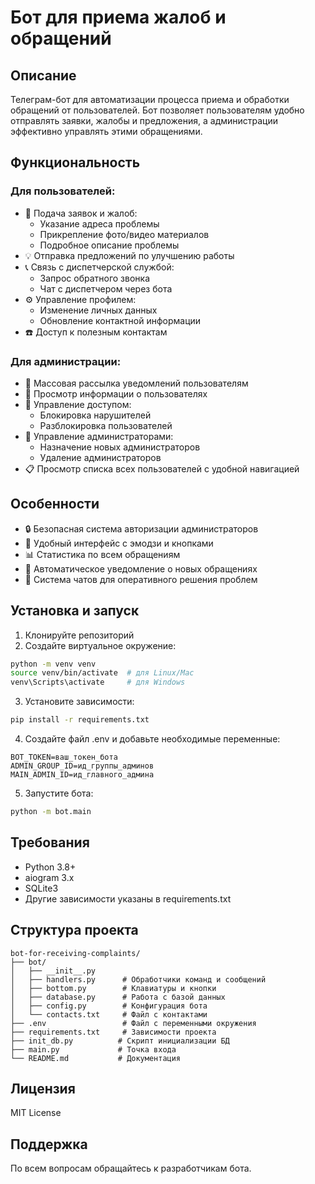 # Бот для приема жалоб и обращений

## Описание
Телеграм-бот для автоматизации процесса приема и обработки обращений от пользователей. Бот позволяет пользователям удобно отправлять заявки, жалобы и предложения, а администрации эффективно управлять этими обращениями.

## Функциональность

### Для пользователей:
- 📛 Подача заявок и жалоб:
  - Указание адреса проблемы
  - Прикрепление фото/видео материалов
  - Подробное описание проблемы
- 💡 Отправка предложений по улучшению работы
- 📞 Связь с диспетчерской службой:
  - Запрос обратного звонка
  - Чат с диспетчером через бота
- ⚙️ Управление профилем:
  - Изменение личных данных
  - Обновление контактной информации
- ☎️ Доступ к полезным контактам

### Для администрации:
- 📢 Массовая рассылка уведомлений пользователям
- 👤 Просмотр информации о пользователях
- 🚫 Управление доступом:
  - Блокировка нарушителей
  - Разблокировка пользователей
- 👥 Управление администраторами:
  - Назначение новых администраторов
  - Удаление администраторов
- 📋 Просмотр списка всех пользователей с удобной навигацией

## Особенности
- 🔒 Безопасная система авторизации администраторов
- 📱 Удобный интерфейс с эмодзи и кнопками
- 📊 Статистика по всем обращениям
- 🔄 Автоматическое уведомление о новых обращениях
- 💬 Система чатов для оперативного решения проблем

## Установка и запуск

1. Клонируйте репозиторий
2. Создайте виртуальное окружение:
```bash
python -m venv venv
source venv/bin/activate  # для Linux/Mac
venv\Scripts\activate     # для Windows
```

3. Установите зависимости:
```bash
pip install -r requirements.txt
```

4. Создайте файл .env и добавьте необходимые переменные:
```
BOT_TOKEN=ваш_токен_бота
ADMIN_GROUP_ID=ид_группы_админов
MAIN_ADMIN_ID=ид_главного_админа
```

5. Запустите бота:
```bash
python -m bot.main
```

## Требования
- Python 3.8+
- aiogram 3.x
- SQLite3
- Другие зависимости указаны в requirements.txt

## Структура проекта

```
bot-for-receiving-complaints/
├── bot/
│   ├── __init__.py
│   ├── handlers.py      # Обработчики команд и сообщений
│   ├── bottom.py        # Клавиатуры и кнопки
│   ├── database.py      # Работа с базой данных
│   ├── config.py        # Конфигурация бота
│   └── contacts.txt     # Файл с контактами
├── .env                 # Файл с переменными окружения
├── requirements.txt     # Зависимости проекта
├── init_db.py          # Скрипт инициализации БД
├── main.py             # Точка входа
└── README.md           # Документация
```

## Лицензия

MIT License

## Поддержка

По всем вопросам обращайтесь к разработчикам бота. 